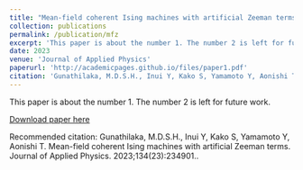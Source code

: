 ```yaml
---
title: "Mean-field coherent Ising machines with artificial Zeeman terms"
collection: publications
permalink: /publication/mfz
excerpt: 'This paper is about the number 1. The number 2 is left for future work.'
date: 2023
venue: 'Journal of Applied Physics'
paperurl: 'http://academicpages.github.io/files/paper1.pdf'
citation: 'Gunathilaka, M.D.S.H., Inui Y, Kako S, Yamamoto Y, Aonishi T. Mean-field coherent Ising machines with artificial Zeeman terms. Journal of Applied Physics. 2023;134(23):234901.'
---
```

This paper is about the number 1. The number 2 is left for future work.

[Download paper here](https://doi.org/10.1063/5.0176248)

Recommended citation: Gunathilaka, M.D.S.H., Inui Y, Kako S, Yamamoto Y, Aonishi T. Mean-field coherent Ising machines with artificial Zeeman terms. Journal of Applied Physics. 2023;134(23):234901..